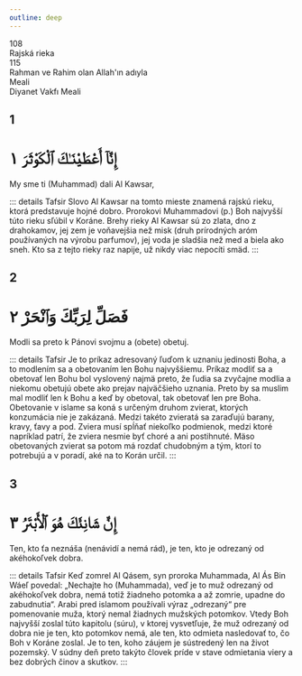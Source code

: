 ```yaml
---
outline: deep
---
```


<!--CHAPTER INTRO-->
<div class="chapter-title-wrapper">
<div class="chapter-title">108</div>
<div class="chapter-title-slovak">Rajská rieka</div>
<div class="chapter-opening">115</div>
<div class="chapter-opening-slovak">Rahman ve Rahim olan Allah'ın adıyla</div>
</div>

<div class="intro2-wrapper">
<div class="chapter-info-wrapper">
<div class="chapter-info-translation">Meali</div>
<div class="chapter-info-name">Diyanet Vakfı Meali</div>
</div>

</div>

## 1

<!-- CHAPTER NUMBERS -->
<Badge type="info" text="108:1" class="badge" />
<div>
<div class="main-verse" >
<!-- ARABIC -->
<h1 class="verse-arabic">إِنَّآ أَعْطَيْنَـٰكَ ٱلْكَوْثَرَ ١</h1>
</div>
<!-- TÜRKÇE -->
<p>My sme ti (Muhammad) dali Al Kawsar,</p>
</div>

::: details Tafsir
Slovo Al Kawsar na tomto mieste znamená rajskú rieku, ktorá predstavuje hojné dobro. Prorokovi Muhammadovi (p.) Boh najvyšší túto rieku sľúbil v Koráne. Brehy rieky Al Kawsar sú zo zlata, dno z drahokamov, jej zem je voňavejšia než misk (druh prírodných aróm používaných na výrobu parfumov), jej voda je sladšia než med a biela ako sneh. Kto sa z tejto rieky raz napije, už nikdy viac nepocíti smäd.
:::

<div class="break"></div>

## 2

<!-- CHAPTER NUMBERS -->
<Badge type="info" text="108:2" class="badge" />
<div>
<div class="main-verse" >
<!-- ARABIC -->
<h1 class="verse-arabic">فَصَلِّ لِرَبِّكَ وَٱنْحَرْ ٢</h1>
</div>
<!-- TÜRKÇE -->
<p>Modli sa preto k Pánovi svojmu a (obete) obetuj.</p>
</div>

::: details Tafsir
Je to príkaz adresovaný ľuďom k uznaniu jedinosti Boha, a to modlením sa a obetovaním len Bohu najvyššiemu. Príkaz modliť sa a obetovať len Bohu bol vyslovený najmä preto, že ľudia sa zvyčajne modlia a niekomu obetujú obete ako prejav najväčšieho uznania. Preto by sa muslim mal modliť len k Bohu a keď by obetoval, tak obetovať len pre Boha. Obetovanie v islame sa koná s určeným druhom zvierat, ktorých konzumácia nie je zakázaná. Medzi takéto zvieratá sa zaraďujú barany, kravy, ťavy a pod. Zviera musí spĺňať niekoľko podmienok, medzi ktoré napríklad patrí, že zviera nesmie byť choré a ani postihnuté. Mäso obetovaných zvierat sa potom má rozdať chudobným a tým, ktorí to potrebujú a v poradí, aké na to Korán určil.
:::

<div class="break"></div>

## 3

<!-- CHAPTER NUMBERS -->
<Badge type="info" text="108:3" class="badge" />
<div>
<div class="main-verse" >
<!-- ARABIC -->
<h1 class="verse-arabic">إِنَّ شَانِئَكَ هُوَ ٱلْأَبْتَرُ ٣</h1>
</div>
<!-- TÜRKÇE -->
<p>Ten, kto ťa neznáša (nenávidí a nemá rád), je ten, kto je odrezaný od akéhokoľvek dobra.</p>
</div>

::: details Tafsir
Keď zomrel Al Qásem, syn proroka Muhammada, Al Ás Bin Wáeľ povedal: „Nechajte ho (Muhammada), veď je to muž odrezaný od akéhokoľvek dobra, nemá totiž žiadneho potomka a až zomrie, upadne do zabudnutia“. Arabi pred islamom používali výraz „odrezaný“ pre pomenovanie muža, ktorý nemal žiadnych mužských potomkov. Vtedy Boh najvyšší zoslal túto kapitolu (súru), v ktorej vysvetľuje, že muž odrezaný od dobra nie je ten, kto potomkov nemá, ale ten, kto odmieta nasledovať to, čo Boh v Koráne zoslal. Je to ten, koho záujem je sústredený len na život pozemský. V súdny deň preto takýto človek príde v stave odmietania viery a bez dobrých činov a skutkov.
:::
